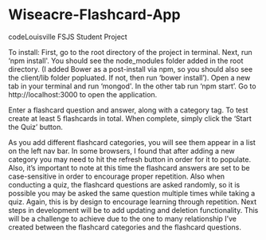 # Wiseacre-Flashcard-App
codeLouisville FSJS Student Project

To install:
First, go to the root directory of the project in terminal. Next, run ‘npm install'. You should see the node_modules folder added in the root directory. (I added Bower as a post-install via npm, so you should also see the client/lib folder popluated. If not, then run ‘bower install’).
Open a new tab in your terminal and run ‘mongod'. In the other tab run ‘npm start’. Go to http://localhost:3000 to open the application.

Enter a flashcard question and answer, along with a category tag. To test create at least 5 flashcards in total. When complete, simply click the ‘Start the Quiz’ button. 

As you add different flashcard categories, you will see them appear in a list on the left nav bar. In some browsers, I found that after adding a new category you may need to hit the refresh button in order for it to populate. Also, it’s important to note at this time the flashcard answers are set to be case-sensitive in order to encourage proper repetition. Also when conducting a quiz, the flashcard questions are asked randomly, so it is possible you may be asked the same question multiple times while taking a quiz. Again, this is by design to encourage learning through repetition. Next steps in development will be to add updating and deletion functionality. This will be a challenge to achieve due to the one to many relationship I’ve created between the flashcard categories and the flashcard questions. 
